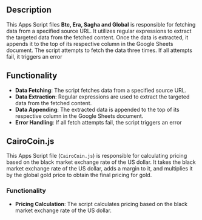 ## Description

This Apps Script files **Btc, Era, Sagha and Global** is responsible for fetching data from a specified source URL. It utilizes regular expressions to extract the targeted data from the fetched content. Once the data is extracted, it appends it to the top of its respective column in the Google Sheets document.
The script attempts to fetch the data three times. If all attempts fail, it triggers an error


## Functionality

-   **Data Fetching**: The script fetches data from a specified source URL.
-   **Data Extraction**: Regular expressions are used to extract the targeted data from the fetched content.
-   **Data Appending**: The extracted data is appended to the top of its respective column in the Google Sheets document.
- **Error Handling**: If all fetch attempts fail, the script triggers an error


## CairoCoin.js

This Apps Script file (`CairoCoin.js`) is responsible for calculating pricing based on the black market exchange rate of the US dollar. It takes the black market exchange rate of the US dollar, adds a margin to it, and multiplies it by the global gold price to obtain the final pricing for gold.

### Functionality

-   **Pricing Calculation**: The script calculates pricing based on the black market exchange rate of the US dollar.
